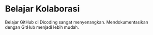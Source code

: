 # Belajar Kolaborasi

Belajar GitHub di Dicoding sangat menyenangkan.
Mendokumentasikan dengan GitHub menjadi lebih mudah.
